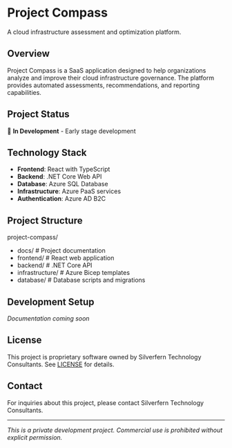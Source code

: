 # Project Compass

A cloud infrastructure assessment and optimization platform.

## Overview

Project Compass is a SaaS application designed to help organizations analyze and improve their cloud infrastructure governance. The platform provides automated assessments, recommendations, and reporting capabilities.

## Project Status

🚧 **In Development** - Early stage development

## Technology Stack

- **Frontend**: React with TypeScript
- **Backend**: .NET Core Web API
- **Database**: Azure SQL Database
- **Infrastructure**: Azure PaaS services
- **Authentication**: Azure AD B2C

## Project Structure
project-compass/
 - docs/                 # Project documentation
 - frontend/             # React web application
 - backend/              # .NET Core API
 - infrastructure/       # Azure Bicep templates
 - database/             # Database scripts and migrations

## Development Setup

*Documentation coming soon*

## License

This project is proprietary software owned by Silverfern Technology Consultants. See [LICENSE](LICENSE) for details.

## Contact

For inquiries about this project, please contact Silverfern Technology Consultants.

---

*This is a private development project. Commercial use is prohibited without explicit permission.*